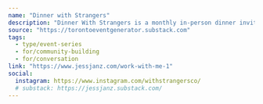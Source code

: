 ```yaml
---
name: "Dinner with Strangers"
description: "Dinner With Strangers is a monthly in-person dinner inviting people to ditch the small talk and instead ask good, gutsy questions. Join me and twelve other strangers for dinner - with the only rule being no work talk, I'll guide us through the questions that get us talking about where we're at, what we're learning, and what we care about."
source: "https://torontoeventgenerator.substack.com"
tags:
  - type/event-series
  - for/community-building
  - for/conversation
link: "https://www.jessjanz.com/work-with-me-1"
social:
  instagram: https://www.instagram.com/withstrangersco/
  # substack: https://jessjanz.substack.com/
---
```


